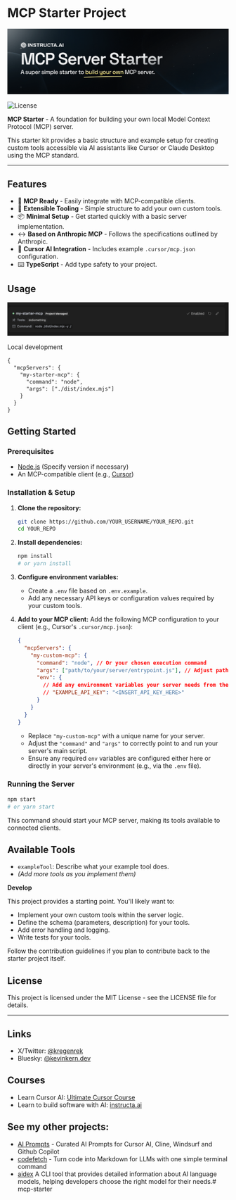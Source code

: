# MCP Starter Project

![mcp starter](/public/banner.png)
<p>
  <img src="https://img.shields.io/badge/License-MIT-yellow?style=flat&colorA=18181B&colorB=28CF8D" alt="License">
  <!-- Add other relevant badges here, e.g., build status, stars -->
  <!-- <a href="YOUR_REPO_LINK/stargazers"><img src="https://img.shields.io/github/stars/YOUR_USERNAME/YOUR_REPO.svg?style=flat&colorA=18181B&colorB=28CF8D" alt="Stars"></a> -->
</p>

**MCP Starter** - A foundation for building your own local Model Context Protocol (MCP) server.

This starter kit provides a basic structure and example setup for creating custom tools accessible via AI assistants like Cursor or Claude Desktop using the MCP standard.

---

## Features

- 🚀 **MCP Ready** - Easily integrate with MCP-compatible clients.
- 🔧 **Extensible Tooling** - Simple structure to add your own custom tools.
- 📦 **Minimal Setup** - Get started quickly with a basic server implementation.
- ↔️ **Based on Anthropic MCP** - Follows the specifications outlined by Anthropic.
- 🤖 **Cursor AI Integration** - Includes example `.cursor/mcp.json` configuration.
- ⌨️ **TypeScript** - Add type safety to your project.

<!-- Add other features specific to your starter implementation -->

## Usage

![mcp starter](/public/starter.jpg)

Local development

```
{
  "mcpServers": {
    "my-starter-mcp": {
      "command": "node",
      "args": ["./dist/index.mjs"]
    }
  }
}
```

## Getting Started

### Prerequisites

- [Node.js](https://nodejs.org/) (Specify version if necessary)
- An MCP-compatible client (e.g., [Cursor](https://cursor.com/))

### Installation & Setup

1.  **Clone the repository:**
    ```bash
    git clone https://github.com/YOUR_USERNAME/YOUR_REPO.git
    cd YOUR_REPO
    ```

2.  **Install dependencies:**
    ```bash
    npm install
    # or yarn install
    ```

3.  **Configure environment variables:**
    *   Create a `.env` file based on `.env.example`.
    *   Add any necessary API keys or configuration values required by your custom tools.

4.  **Add to your MCP client:**
    Add the following MCP configuration to your client (e.g., Cursor's `.cursor/mcp.json`):

    ```json
    {
      "mcpServers": {
        "my-custom-mcp": {
          "command": "node", // Or your chosen execution command
          "args": ["path/to/your/server/entrypoint.js"], // Adjust path as needed
          "env": {
            // Add any environment variables your server needs from the client side, if any
            // "EXAMPLE_API_KEY": "<INSERT_API_KEY_HERE>"
          }
        }
      }
    }
    ```
    *   Replace `"my-custom-mcp"` with a unique name for your server.
    *   Adjust the `"command"` and `"args"` to correctly point to and run your server's main script.
    *   Ensure any required `env` variables are configured either here or directly in your server's environment (e.g., via the `.env` file).

### Running the Server

```bash
npm start
# or yarn start
```

This command should start your MCP server, making its tools available to connected clients.

## Available Tools

*   `exampleTool`: Describe what your example tool does.
*   *(Add more tools as you implement them)*

**Develop**

This project provides a starting point. You'll likely want to:

*   Implement your own custom tools within the server logic.
*   Define the schema (parameters, description) for your tools.
*   Add error handling and logging.
*   Write tests for your tools.

Follow the contribution guidelines if you plan to contribute back to the starter project itself.

## License

This project is licensed under the MIT License - see the LICENSE file for details.

---

## Links

- X/Twitter: [@kregenrek](https://x.com/kregenrek)
- Bluesky: [@kevinkern.dev](https://bsky.app/profile/kevinkern.dev)

## Courses
- Learn Cursor AI: [Ultimate Cursor Course](https://www.instructa.ai/en/cursor-ai)
- Learn to build software with AI: [instructa.ai](https://www.instructa.ai)

## See my other projects:

* [AI Prompts](https://github.com/instructa/ai-prompts/blob/main/README.md) - Curated AI Prompts for Cursor AI, Cline, Windsurf and Github Copilot
* [codefetch](https://github.com/regenrek/codefetch) - Turn code into Markdown for LLMs with one simple terminal command
* [aidex](https://github.com/regenrek/aidex) A CLI tool that provides detailed information about AI language models, helping developers choose the right model for their needs.# mcp-starter
